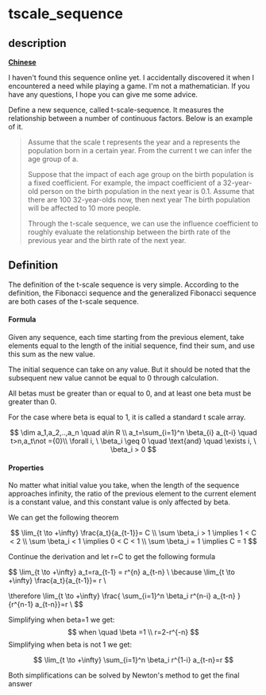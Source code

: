 # tscale_sequence

## description

**[Chinese](README_CN.md)**

I haven't found this sequence online yet. I accidentally discovered it when I encountered a need while playing a game. I'm not a mathematician. If you have any questions, I hope you can give me some advice.

Define a new sequence, called t-scale-sequence. It measures the relationship between a number of continuous factors. Below is an example of it.

> Assume that the scale t represents the year and a represents the population born in a certain year. From the current t we can infer the age group of a.
>
> Suppose that the impact of each age group on the birth population is a fixed coefficient. For example, the impact coefficient of a 32-year-old person on the birth population in the next year is 0.1. Assume that there are 100 32-year-olds now, then next year The birth population will be affected to 10 more people.
>
> Through the t-scale sequence, we can use the influence coefficient to roughly evaluate the relationship between the birth rate of the previous year and the birth rate of the next year.
>

## Definition

The definition of the t-scale sequence is very simple. According to the definition, the Fibonacci sequence and the generalized Fibonacci sequence are both cases of the t-scale sequence.

#### Formula
Given any sequence, each time starting from the previous element, take elements equal to the length of the initial sequence, find their sum, and use this sum as the new value.

The initial sequence can take on any value. But it should be noted that the subsequent new value cannot be equal to 0 through calculation.

All betas must be greater than or equal to 0, and at least one beta must be greater than 0.

For the case where beta is equal to 1, it is called a standard t scale array.

$$
\dim a_1,a_2,..,a_n \quad a\in R  \\
a_t=\sum_{i=1}^n \beta_{i} a_{t-i} \quad t>n,a_t\not ={0}\\
    \forall i, \ \beta_i \geq 0 \quad \text{and} \quad \exists i, \ \beta_i > 0
$$

#### Properties
No matter what initial value you take, when the length of the sequence approaches infinity, the ratio of the previous element to the current element is a constant value, and this constant value is only affected by beta.

We can get the following theorem

$$
\lim_{t \to +\infty} \frac{a_t}{a_{t-1}}= C
\\
\sum \beta_i > 1 \implies 1 < C < 2
\\
\sum \beta_i < 1 \implies 0 < C < 1
\\
\sum \beta_i = 1 \implies C = 1
$$

Continue the derivation and let r=C to get the following formula

$$
\lim_{t \to +\infty} a_t=ra_{t-1} = r^{n} a_{t-n}  \\
\because \lim_{t \to +\infty} \frac{a_t}{a_{t-1}}= r \\

\therefore \lim_{t \to +\infty} \frac{
    \sum_{i=1}^n \beta_i r^{n-i} a_{t-n}
}{r^{n-1} a_{t-n}}=r    \\
$$


Simplifying when beta=1 we get:
$$
   when \quad \beta =1
    \\
    r=2-r^{-n}
$$
Simplifying when beta is not 1 we get:

$$
\lim_{t \to +\infty} 
    \sum_{i=1}^n \beta_i r^{1-i} a_{t-n}=r
$$

Both simplifications can be solved by Newton's method to get the final answer